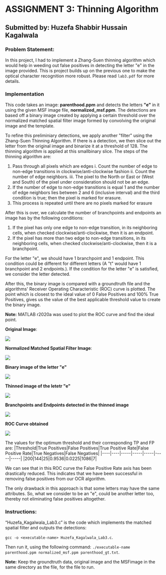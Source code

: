 # ASSIGNMENT 3: Thinning Algorithm
## Submitted by: Huzefa Shabbir Hussain Kagalwala

### Problem Statement:
In this project, I had to implement a Zhang-Suen thinning algorithm which would help in weeding out false positives in detecting the letter "e" in the image provided. This is project builds up on the previous one to make the optical character recognition more robust.
Please read `lab3.pdf` for more details.

### Implementation

This code takes an image: **parenthood.ppm** and detects the letters **"e"** in it using the given MSF image file, **normalized_msf.ppm**. The detections are based off a binary image created by applying a certain threshold over the normalized matched spatial filter image formed by convolving the original image and the template.

To refine this preliminiary detections, we apply another "filter" using the Zhang-Suen Thinning Algorithm. If there is a detection, we then slice out the letter from the original image and binarize it at a threshold of 128. The thinning algorithm is applied at this smallbinary slice. The steps of the thinning algorithm are:
1. Pass through all pixels which are edges
   i. Count the number of edge to non-edge transitions in clockwise/anti-clockwise fashion
   ii. Count the number of edge neighbors.
   iii. The pixel to the North or East or (West and South) of the pixel under consideration should not be an edge.
2. If the number of edge to non-edge transitions is equal 1 and the number of edge neighbors lies between 2 and 6 (inclusive interval) and    the third condition is true; then the pixel is marked for erasure.  
3. This process is repeated until there are no pixels marked for erasure

After this is over, we calculate the number of branchpoints and endpoints an image has by the following conditions:
1. If the pixel has only one edge to non-edge transition, in its neighboring cells, when checked clockwise/anti-clockwise, then it is an endpoint.
2. If the pixel has more than two edge to non-edge transitions, in its neighboring cells, when checked clockwise/anti-clockwise, then it is a branchpoint.

For the letter "e", we should have 1 branchpoint and 1 endpoint. This condition could be different for different letters (A "t" would have 1 branchpoint and 2 endpoints.). If the condition for the letter "e" is satisfied, we consider the letter detected.

After this, the binary image is compared with a groundtruth file and the algorithms' Receiver Operating Characteristic (ROC) curve is plotted. The point which is closest to the ideal value of 0 False Positives and 100% True Positives, gives us the value of the best applicable threshold value to create the binary image. 

**Note:** MATLAB r2020a was used to plot the ROC curve and find the ideal point.

**Original Image**:

![](https://github.com/Huzefa-Kagalwala/ECE6310-Introduction-to-Computer-Vision/blob/master/3-Thinning%20Algorithm/Data/parenthood.png)

**Normalized Matched Spatial Filter Image**:

![](https://github.com/Huzefa-Kagalwala/ECE6310-Introduction-to-Computer-Vision/blob/master/3-Thinning%20Algorithm/Data/normalized_msf.png)

**Binary image of the letter "e"**

![](https://github.com/Huzefa-Kagalwala/ECE6310-Introduction-to-Computer-Vision/blob/master/3-Thinning%20Algorithm/Data/binary_e.png)

**Thinned image of the letetr "e"**

![](https://github.com/Huzefa-Kagalwala/ECE6310-Introduction-to-Computer-Vision/blob/master/3-Thinning%20Algorithm/Data/thinned_e.png)

**Branchpoints and Endpoints detected in the thinned image**

![](https://github.com/Huzefa-Kagalwala/ECE6310-Introduction-to-Computer-Vision/blob/master/3-Thinning%20Algorithm/Data/marked_e.png)

**ROC Curve obtained** 

![](https://github.com/Huzefa-Kagalwala/ECE6310-Introduction-to-Computer-Vision/blob/master/3-Thinning%20Algorithm/Data/roc.png)

The values for the optimum threshold and their corresponding TP and FP are:
|Threshold|True Positives|False Positives|True Positive Rate|False Positive Rate|True Negatives|False Negatives|
|----|----|-----|-----|-----|-----|-----|
|200|144|25|0.9536|0.0225|1086|7|

We can see that in this ROC curve the False Positive Rate axis has been drastically reduced. This indicates that we have been successful in removing false positives from our OCR algorithm. 

The only drawback in this approach is that some letters may have the same attributes. So, what we consider to be an "e", could be another letter too, thereby not eliminating false positives altogether.

### Instructions:
“Huzefa_Kagalwala_Lab3.c” is the code which implements the matched spatial filter and outputs the detections:

   `gcc -o <executable-name> Huzefa_Kagalwala_Lab3.c`.

   Then run it, using the following command: `./executable-name parenthood.ppm normalized_msf.ppm parenthood_gt.txt`.


**Note:** Keep the groundtruth data, original image and the MSFimage in the same directory as the file, for the file to run.